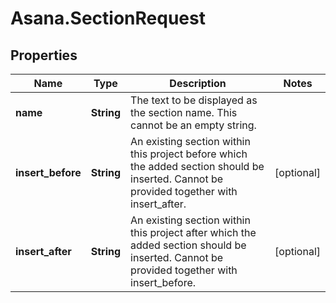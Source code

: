 # Asana.SectionRequest

## Properties
Name | Type | Description | Notes
------------ | ------------- | ------------- | -------------
**name** | **String** | The text to be displayed as the section name. This cannot be an empty string. | 
**insert_before** | **String** | An existing section within this project before which the added section should be inserted. Cannot be provided together with insert_after. | [optional] 
**insert_after** | **String** | An existing section within this project after which the added section should be inserted. Cannot be provided together with insert_before. | [optional] 
